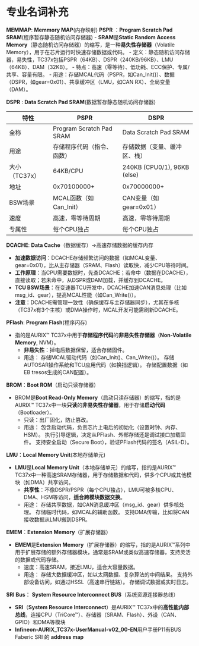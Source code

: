 # 专业名词补充

**MEMMAP**: **Memmory MAP**(内存映射)
**PSPR**  ：**Program Scratch Pad SRAM**(程序暂存静态随机访问存储器)
    - **SRAM**是**Static Random Access Memory**（静态随机访问存储器）的缩写，是一种**易失性存储器**（Volatile Memory），用于在芯片运行时快速存储数据或代码。
    - 定义：静态随机访问存储器，易失性，TC37x包括PSPR（64KB）、DSPR（240KB/96KB）、LMU（64KB）、DAM（32KB）。
    - 特点：高速（零等待）、低功耗、ECC保护、专属/共享、容量有限。
    - 用途：存储MCAL代码（PSPR，如Can_Init()）、数据（DSPR，如gear=0x01）、共享缓冲区（LMU，如CAN RX）、全局变量（DAM）。

**DSPR**  : **Data Scratch Pad SRAM**(数据暂存静态随机访问存储器)

|特性	         |PSPR	                    |DSPR                        |
|-------------|---------------------------|----------------------------|
|全称         |Program Scratch Pad SRAM   |Data Scratch Pad SRAM       |
|用途         |存储程序代码（指令、函数）   |存储数据（变量、缓冲区、栈）   |
|大小（TC37x）|64KB/CPU                   |240KB (CPU0/1), 96KB (else) |
|地址        |0x70100000+	                |0x70000000+                |
|BSW场景     |MCAL函数（如Can_Init）       |CAN变量（如gear=0x01）      |
|速度        |高速，零等待周期             |高速，零等待周期             |
|专属性      |每个CPU独占                 |每个CPU独占                  |

**DCACHE**: **Data Cache**（数据缓存）->高速存储数据的缓存内存
  - **加速数据访问**：DCACHE存储频繁访问的数据（如MCAL变量、gear=0x01），比从主存储器（SRAM、Flash）读取快，减少CPU等待时间。
  - **工作原理**：当CPU需要数据时，先查DCACHE；若命中（数据在DCACHE），直接读取；若未命中，从DSPR或DAM加载，并缓存到DCACHE。
  - **TCU BSW场景**：在变速器TCU开发中，DCACHE加速CAN消息处理（比如msg_id、gear），提高MCAL性能（如Can_Write()）。
  - **注意**：DCACHE需管理一致性（确保缓存与主存储器同步），尤其在多核（TC37x有3个主核）或DMA操作时，MCAL开发可能需刷新DCACHE。

**PFlash**: **Program Flash**(程序闪存) 
  - 指的是AURIX™ TC37x中用于**存储程序代码**的**非易失性存储器**（**Non-Volatile Memory**, NVM）。
    - **非易失性**：掉电后数据保留，适合存储固件。
    - 用途：
          存储MCAL驱动代码（如Can_Init()、Can_Write()）。
          存储AUTOSAR操作系统和TCU应用代码（如换挡逻辑）。
          存储配置数据（如EB tresos生成的CAN配置）。

**BROM**：**Boot ROM**（启动只读存储器）
  - BROM是**Boot Read-Only Memory**（启动只读存储器）的缩写，指的是AURIX™ TC37x中一块**只读**的**非易失性存储器**，用于存储**启动代码**（Bootloader）。
    - 只读：出厂固化，防止篡改。
    - 用途： 
          包含启动代码，负责芯片上电后的初始化（设置时钟、内存、HSM）。
          执行引导逻辑，决定从PFlash、外部存储还是调试接口加载固件。
          支持安全启动（Secure Boot），验证PFlash代码的签名（ASIL-D）。

**LMU**：**Local Memory Unit**(本地存储单元)
  - **LMU**是**Local Memory Unit**（本地存储单元）的缩写，指的是AURIX™ TC37x中一种高速SRAM存储器，用于存储数据和代码，供多个CPU或其他模块（如DMA）共享访问。
    - **共享性**：不像DSPR/PSPR（每个CPU独占），LMU可被多核CPU、DMA、HSM等访问，**适合跨模块数据交换**。
    - 用途：
          存储共享数据，如CAN消息缓冲区（msg_id、gear）供多核处理。
          存储临时代码，如MCAL的辅助函数。
          支持DMA传输，比如将CAN接收数据从LMU搬到DSPR。

**EMEM**：**Extension Memory**（扩展存储器）
  - **EMEM**是**Extension Memory**（扩展存储器）的缩写，指的是AURIX™系列中用于扩展存储的额外存储器模块，通常是SRAM或类似高速存储器，支持灵活的数据或代码存储。
    - 速度：高速SRAM，接近LMU，适合大容量数据。
    - 用途：
          存储大数据缓冲区，如以太网数据、复杂算法的中间结果。
          支持外部设备访问，如通过HSSL（高速串行链路）。
          存储调试数据或实时日志。

**SRI Bus**： **System Resource Interconnect BUS**（系统资源连接器总线）
  - **SRI**（**System Resource Interconnect**）是AURIX™ TC37x中的**高性能内部总线**，连接CPU（TriCore™）、存储器（SRAM、Flash）、外设（CAN、GPIO）和DMA等模块
  - **Infineon-AURIX_TC37x-UserManual-v02_00-EN**用户手册P11有BUS Faberic SRI 的 **address map**
